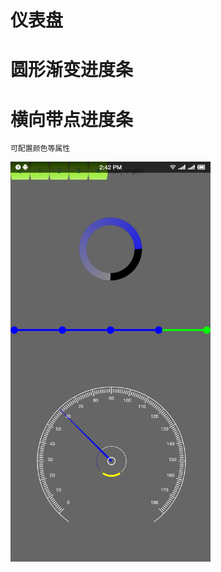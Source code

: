

# 仪表盘 
# 圆形渐变进度条 
# 横向带点进度条

    
    可配置颜色等属性

<img src="https://github.com/icechao/Navigation/blob/master/example.png" width="320" hegiht="500" align=center />

